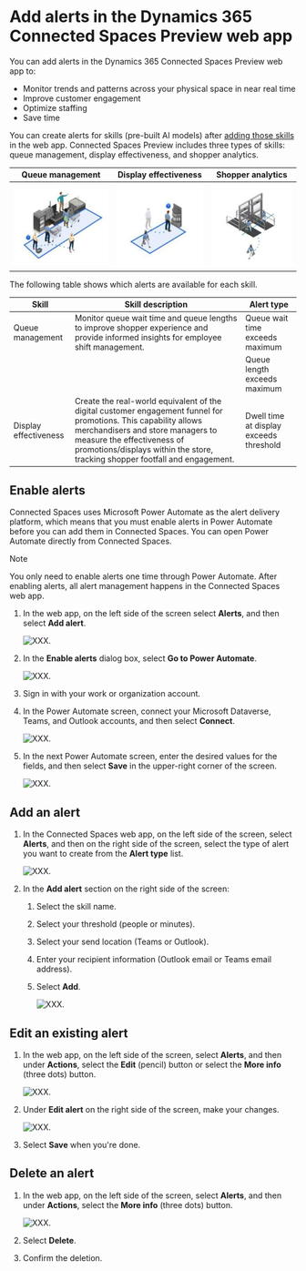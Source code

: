 # Add alerts in the Dynamics 365 Connected Spaces Preview web app

You can add alerts in the Dynamics 365 Connected Spaces Preview web app to:

- Monitor trends and patterns across your physical space in near real time
- Improve customer engagement
- Optimize staffing
- Save time

You can create alerts for skills (pre-built AI models) after [adding those skills](cameras-add-skills.md) in the web app. Connected Spaces Preview includes three types of skills: queue management, display effectiveness, and shopper analytics.

|Queue management|Display effectiveness|Shopper analytics|
|-------------------------|-------------------------|-------------------------|
|![Illustration of queue management skill.](media/queue-management-skill.JPG "Illustration of queue management skill")|![Illustration of display effectiveness skill.](media/display-effectiveness-skill.JPG "Illustration of display effectiveness skill")|![Illustration of shopper analytics skill.](media/shopper-analytics-skill.JPG "Illustration of shopper analytics skill")|

The following table shows which alerts are available for each skill.

|Skill|Skill description|Alert type|
|-----------------------|---------------------------------------------|----------------------------------|
|Queue management|Monitor queue wait time and queue lengths to improve shopper experience and provide informed insights for employee shift management.|Queue wait time exceeds maximum|
|||Queue length exceeds maximum|
|Display effectiveness|Create the real-world equivalent of the digital customer engagement funnel for promotions. This capability allows merchandisers and store managers to measure the effectiveness of promotions/displays within the store, tracking shopper footfall and engagement.|Dwell time at display exceeds threshold|

## Enable alerts

Connected Spaces uses Microsoft Power Automate as the alert delivery platform, which means that you must enable alerts in  Power Automate before you can add them in Connected Spaces. You can open Power Automate directly from Connected Spaces.

> [!NOTE]
> You only need to enable alerts one time through Power Automate. After enabling alerts, all alert management happens in the Connected Spaces web app. 

1. In the web app, on the left side of the screen select **Alerts**, and then select **Add alert**.

    ![XXX.](media/alerts-.JPG "XXX")

2. In the **Enable alerts** dialog box, select **Go to Power Automate**. 

    ![XXX.](media/alerts-.JPG "XXX")
    
3. Sign in with your work or organization account.

4. In the Power Automate screen, connect your Microsoft Dataverse, Teams, and Outlook accounts, and then select **Connect**.

    ![XXX.](media/alerts-.JPG "XXX")
    
5. In the next Power Automate screen, enter the desired values for the fields, and then select **Save** in the upper-right corner of the screen.

    ![XXX.](media/alerts-.JPG "XXX")

## Add an alert

1. In the Connected Spaces web app, on the left side of the screen, select **Alerts**, and then on the right side of the screen, select the type of alert you want to create from the **Alert type** list.

    ![XXX.](media/alerts-.JPG "XXX")
    
2. In the **Add alert** section on the right side of the screen:

    1. Select the skill name.
    2. Select your threshold (people or minutes).
    3. Select your send location (Teams or Outlook).
    4. Enter your recipient information (Outlook email or Teams email address).
    5. Select **Add**.

        ![XXX.](media/alerts-.JPG "XXX")
        
## Edit an existing alert

1. In the web app, on the left side of the screen, select **Alerts**, and then under **Actions**, select the **Edit** (pencil) button or select the **More info** (three dots) button. 

    ![XXX.](media/alerts-.JPG "XXX")

2. Under **Edit alert** on the right side of the screen, make your changes.

    ![XXX.](media/alerts-.JPG "XXX")

3. Select **Save** when you're done.

## Delete an alert

1. In the web app, on the left side of the screen, select **Alerts**, and then under **Actions**, select the **More info** (three dots) button. 

    ![XXX.](media/alerts-.JPG "XXX")
    
2. Select **Delete**. 

3. Confirm the deletion.
